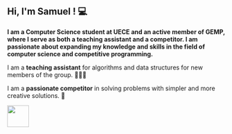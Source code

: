 ## Hi, I'm Samuel ! 💻

**I am a Computer Science student at UECE and an active member of GEMP, where I serve as both a teaching assistant and a competitor. I am passionate about expanding my knowledge and skills in the field of computer science and competitive programming.**

I am a **teaching assistant** for algorithms and data structures for new members of the group. 👨🏻‍🏫

I am a **passionate competitor** in solving problems with simpler and more creative solutions. 🎈

                                                                    
  <img src="https://media.giphy.com/media/26tPnAAJxXTvpLwJy/giphy.gif" width="50">

